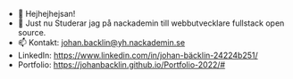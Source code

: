 - 👋 Hejhejhejsan!
- 🌱 Just nu Studerar jag på nackademin till webbutvecklare fullstack open source.
- 📫 Kontakt: johan.backlin@yh.nackademin.se
- LinkedIn: https://www.linkedin.com/in/johan-bäcklin-24224b251/
- Portfolio: https://johanbacklin.github.io/Portfolio-2022/#


